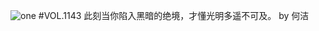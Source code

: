 ![one](http://image.wufazhuce.com/FlCUMseXmv3gVCqrXOVMrlkDLsPE)
#VOL.1143
此刻当你陷入黑暗的绝境，才懂光明多遥不可及。 by 何洁